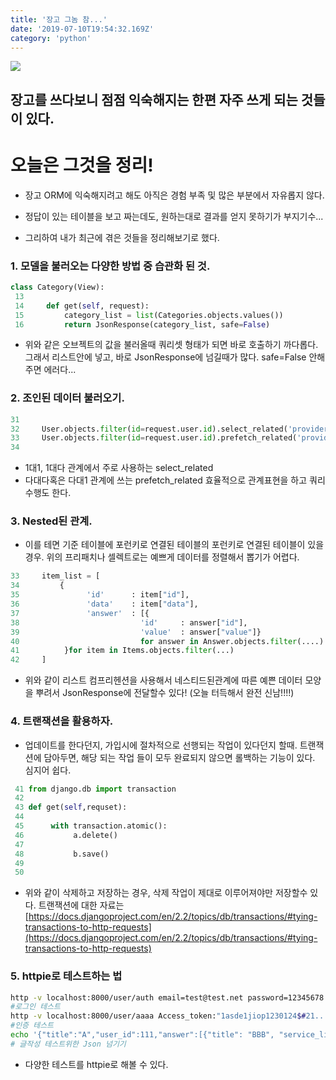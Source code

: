 ```yaml
---
title: '장고 그놈 참...'
date: '2019-07-10T19:54:32.169Z'
category: 'python'
---
```


![](https://onsil-thegreenhouse.github.io/assets/images//programming/django/python-django-logo.jpg)

## 장고를 쓰다보니 점점 익숙해지는 한편 자주 쓰게 되는 것들이 있다.

# 오늘은 그것을 정리!

- 장고 ORM에 익숙해지려고 해도 아직은 경험 부족 및 많은 부분에서 자유롭지 않다.

- 정답이 있는 테이블을 보고 짜는데도, 원하는대로 결과를 얻지 못하기가 부지기수...

- 그리하여 내가 최근에 겪은 것들을 정리해보기로 했다.

### 1. 모델을 불러오는 다양한 방법 중 습관화 된 것.

```python
class Category(View):
 13
 14     def get(self, request):
 15         category_list = list(Categories.objects.values())
 16         return JsonResponse(category_list, safe=False)
```

- 위와 같은 오브젝트의 값을 불러올때 쿼리셋 형태가 되면 바로 호출하기 까다롭다.
  그래서 리스트안에 넣고, 바로 JsonResponse에 넘길때가 많다. safe=False 안해주면 에러다...

### 2. 조인된 데이터 불러오기.

```python
31
32     User.objects.filter(id=request.user.id).select_related('provider')
33     User.objects.filter(id=request.user.id).prefetch_related('provider')
34
```

- 1대1, 1대다 관계에서 주로 사용하는 select_related
- 다대다혹은 다대1 관계에 쓰는 prefetch_related 효율적으로 관계표현을 하고 쿼리 수행도 한다.

### 3. Nested된 관계.

- 이를 테면 기준 테이블에 포런키로 연결된 테이블의 포런키로 연결된 테이블이 있을경우.
  위의 프리패치나 셀렉트로는 예쁘게 데이터를 정렬해서 뽑기가 어렵다.

```python
33     item_list = [
34         {
35               'id'      : item["id"],
36               'data'    : item["data"],
37               'answer'  : [{
38                           'id'     : answer["id"],
39                           'value'  : answer["value"]}
40                           for answer in Answer.objects.filter(....)
41          }for item in Items.objects.filter(...)
42     ]
```

- 위와 같이 리스트 컴프리헨션을 사용해서 네스티드된관계에 따른 예쁜 데이터 모양을
  뿌려서 JsonResponse에 전달할수 있다! (오늘 터득해서 완전 신남!!!!)

### 4. 트랜잭션을 활용하자.

- 업데이트를 한다던지, 가입시에 절차적으로 선행되는 작업이 있다던지 할때.
  트랜잭션에 담아두면, 해당 되는 작업 들이 모두 완료되지 않으면 롤백하는
  기능이 있다. 심지어 쉽다.

```python
 41 from django.db import transaction
 42
 43 def get(self,requset):
 44
 45      with transaction.atomic():
 46           a.delete()
 47
 48           b.save()
 49
 50
```

- 위와 같이 삭제하고 저장하는 경우, 삭제 작업이 제대로 이루어져야만 저장할수 있다.
  트랜잭션에 대한 자료는
  [https://docs.djangoproject.com/en/2.2/topics/db/transactions/#tying-transactions-to-http-requests](https://docs.djangoproject.com/en/2.2/topics/db/transactions/#tying-transactions-to-http-requests)

### 5. httpie로 테스트하는 법

```bash
http -v localhost:8000/user/auth email=test@test.net password=12345678
#로그인 테스트
http -v localhost:8000/user/aaaa Access_token:"1asde1jiop1230124$#21....."
#인증 테스트
echo '{"title":"A","user_id":111,"answer":[{"title": "BBB", "service_list":"1,2,3,4,5,6,7,8"},{"title":"CCC","service_list":"2,4,6,8,7,10"}]}' | http -v localhost:8000/aaa/bbb/6 Access_token:"eyJ0eXAiOiJKiJIUzI1NiJ9......"
# 글작성 테스트위한 Json 넘기기
```

- 다양한 테스트를 httpie로 해볼 수 있다.
